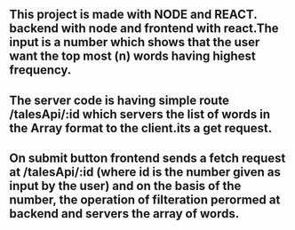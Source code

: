 This project is made with NODE and REACT. backend with node and frontend with react.The input is a number which shows that the user want the top most (n) words having highest frequency.
----------------------------------------------------------------------------

The server code is having simple route /talesApi/:id which servers the list of words in the Array format to the client.its a get request.
----------------------------------------------

On submit button frontend sends a fetch request at /talesApi/:id (where id is the number given as input by the user) and on the basis of the number, the operation of filteration perormed at backend and servers the array of words.
--------------------------------------------------
